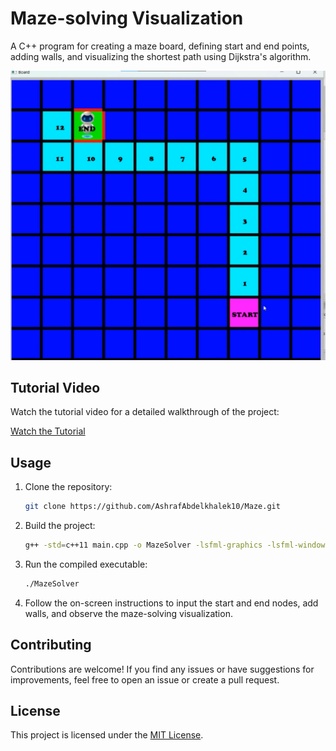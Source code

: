 # Maze-solving Visualization

A C++ program for creating a maze board, defining start and end points, adding walls, and visualizing the shortest path using Dijkstra's algorithm.

![Maze-solving Visualization](images/photo_2024-01-23_19-46-43.jpg)

## Tutorial Video

Watch the tutorial video for a detailed walkthrough of the project:

[Watch the Tutorial](https://clipchamp.com/watch/nLBzM3hkYid)

## Usage

1. Clone the repository:

    ```bash
    git clone https://github.com/AshrafAbdelkhalek10/Maze.git
    ```

2. Build the project:

    ```bash
    g++ -std=c++11 main.cpp -o MazeSolver -lsfml-graphics -lsfml-window -lsfml-system -lsfml-audio
    ```

3. Run the compiled executable:

    ```bash
    ./MazeSolver
    ```

4. Follow the on-screen instructions to input the start and end nodes, add walls, and observe the maze-solving visualization.

## Contributing

Contributions are welcome! If you find any issues or have suggestions for improvements, feel free to open an issue or create a pull request.

## License

This project is licensed under the [MIT License](LICENSE).
